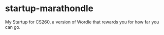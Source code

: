 # startup-marathondle
My Startup for CS260, a version of Wordle that rewards you for how far you can go.
